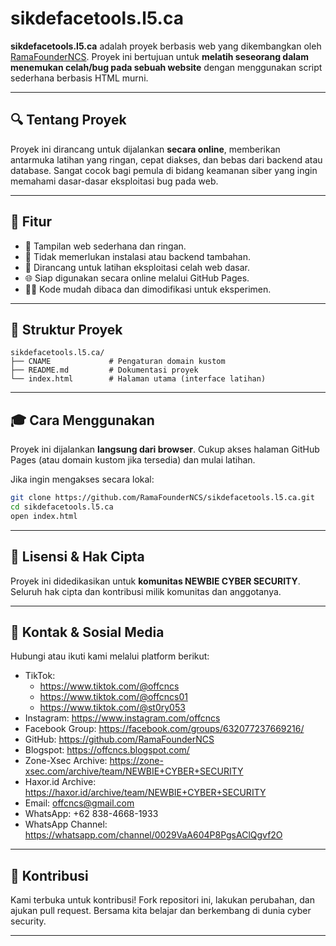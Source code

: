# sikdefacetools.l5.ca

**sikdefacetools.l5.ca** adalah proyek berbasis web yang dikembangkan oleh [RamaFounderNCS](https://github.com/RamaFounderNCS). Proyek ini bertujuan untuk **melatih seseorang dalam menemukan celah/bug pada sebuah website** dengan menggunakan script sederhana berbasis HTML murni.

---

## 🔍 Tentang Proyek

Proyek ini dirancang untuk dijalankan **secara online**, memberikan antarmuka latihan yang ringan, cepat diakses, dan bebas dari backend atau database. Sangat cocok bagi pemula di bidang keamanan siber yang ingin memahami dasar-dasar eksploitasi bug pada web.

---

## 🚀 Fitur

- 🎯 Tampilan web sederhana dan ringan.
- 📂 Tidak memerlukan instalasi atau backend tambahan.
- 🧪 Dirancang untuk latihan eksploitasi celah web dasar.
- 🌐 Siap digunakan secara online melalui GitHub Pages.
- 🧑‍💻 Kode mudah dibaca dan dimodifikasi untuk eksperimen.

---

## 📂 Struktur Proyek

```
sikdefacetools.l5.ca/
├── CNAME             # Pengaturan domain kustom
├── README.md         # Dokumentasi proyek
└── index.html        # Halaman utama (interface latihan)
```

---

## 🎓 Cara Menggunakan

Proyek ini dijalankan **langsung dari browser**. Cukup akses halaman GitHub Pages (atau domain kustom jika tersedia) dan mulai latihan.

Jika ingin mengakses secara lokal:

```bash
git clone https://github.com/RamaFounderNCS/sikdefacetools.l5.ca.git
cd sikdefacetools.l5.ca
open index.html
```

---

## 📜 Lisensi & Hak Cipta

Proyek ini didedikasikan untuk **komunitas NEWBIE CYBER SECURITY**. Seluruh hak cipta dan kontribusi milik komunitas dan anggotanya.

---

## 📡 Kontak & Sosial Media

Hubungi atau ikuti kami melalui platform berikut:

- TikTok: 
  - https://www.tiktok.com/@offcncs
  - https://www.tiktok.com/@offcncs01
  - https://www.tiktok.com/@st0ry053
- Instagram: https://www.instagram.com/offcncs
- Facebook Group: https://facebook.com/groups/632077237669216/
- GitHub: https://github.com/RamaFounderNCS
- Blogspot: https://offcncs.blogspot.com/
- Zone-Xsec Archive: https://zone-xsec.com/archive/team/NEWBIE+CYBER+SECURITY
- Haxor.id Archive: https://haxor.id/archive/team/NEWBIE+CYBER+SECURITY
- Email: offcncs@gmail.com
- WhatsApp: +62 838-4668-1933
- WhatsApp Channel: https://whatsapp.com/channel/0029VaA604P8PgsAClQgvf2O

---

## 🤝 Kontribusi

Kami terbuka untuk kontribusi! Fork repositori ini, lakukan perubahan, dan ajukan pull request. Bersama kita belajar dan berkembang di dunia cyber security.

---
